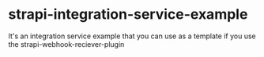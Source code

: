# strapi-integration-service-example
It's an integration service example that you can use as a template if you use the strapi-webhook-reciever-plugin
